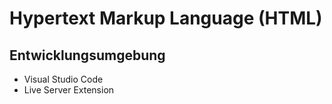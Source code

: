 # Hypertext Markup Language (HTML)

## Entwicklungsumgebung
* Visual Studio Code
* Live Server Extension
